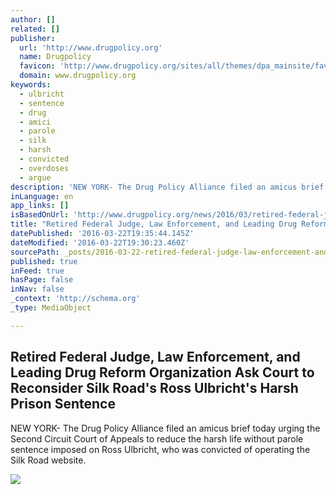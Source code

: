 ```yaml
---
author: []
related: []
publisher:
  url: 'http://www.drugpolicy.org'
  name: Drugpolicy
  favicon: 'http://www.drugpolicy.org/sites/all/themes/dpa_mainsite/favicon.ico'
  domain: www.drugpolicy.org
keywords:
  - ulbricht
  - sentence
  - drug
  - amici
  - parole
  - silk
  - harsh
  - convicted
  - overdoses
  - argue
description: 'NEW YORK- The Drug Policy Alliance filed an amicus brief today urging the Second Circuit Court of Appeals to reduce the harsh life without parole sentence imposed on Ross Ulbricht, who was convicted of operating the Silk Road website.'
inLanguage: en
app_links: []
isBasedOnUrl: 'http://www.drugpolicy.org/news/2016/03/retired-federal-judge-law-enforcement-and-leading-drug-reform-organization-ask-court-re'
title: "Retired Federal Judge, Law Enforcement, and Leading Drug Reform Organization Ask Court to Reconsider Silk Road's Ross Ulbricht's Harsh Prison Sentence"
datePublished: '2016-03-22T19:35:44.145Z'
dateModified: '2016-03-22T19:30:23.460Z'
sourcePath: _posts/2016-03-22-retired-federal-judge-law-enforcement-and-leading-drug-ref.md
published: true
inFeed: true
hasPage: false
inNav: false
_context: 'http://schema.org'
_type: MediaObject

---
```

<article style=""><h1>Retired Federal Judge, Law Enforcement, and Leading Drug Reform Organization Ask Court to Reconsider Silk Road's Ross Ulbricht's Harsh Prison Sentence</h1><p>NEW YORK- The Drug Policy Alliance filed an amicus brief today urging the Second Circuit Court of Appeals to reduce the harsh life without parole sentence imposed on Ross Ulbricht, who was convicted of operating the Silk Road website.</p><img src="http://www.drugpolicy.org/sites/all/themes/dpa_mainsite/img/logo_fb_360.png" /></article>